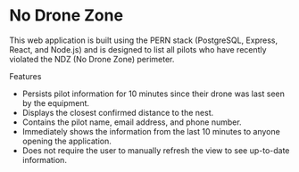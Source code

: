# No Drone Zone 

This web application is built using the PERN stack (PostgreSQL, Express, React, and Node.js) and is designed to list all pilots who 
have recently violated the NDZ (No Drone Zone) perimeter. 

Features
* Persists pilot information for 10 minutes since their drone was last seen by the equipment.
* Displays the closest confirmed distance to the nest.
* Contains the pilot name, email address, and phone number.
* Immediately shows the information from the last 10 minutes to anyone opening the application.
* Does not require the user to manually refresh the view to see up-to-date information.

